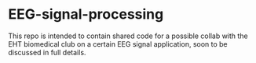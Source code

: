 # EEG-signal-processing
This repo is intended to contain shared code for a possible collab with the EHT biomedical club on a certain EEG signal application, soon to be discussed in full details.
